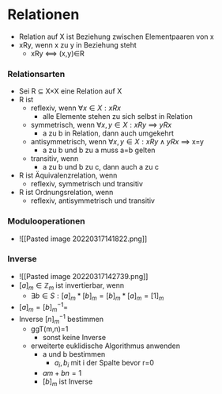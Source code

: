  # Relationen
+ Relation auf X ist Beziehung zwischen Elementpaaren von x
+ xRy, wenn x zu y in Beziehung steht
	+ xRy <==> (x,y)∈R

### Relationsarten
+ Sei R ⊆ X×X eine Relation auf X
+ R ist
	+ reflexiv, wenn $∀x∈X: xRx$
		+ alle Elemente stehen zu sich selbst in Relation
	+ symmetrisch, wenn $∀x,y∈X: xRy$ ==> $yRx$
		+ a zu b in Relation, dann auch umgekehrt
	+ antisymmetrisch, wenn $∀x,y∈X: xRy∧yRx$ ==> x=y
		+ a zu b und b zu a muss a=b gelten
	+ transitiv, wenn 
		+ a zu b und b zu c, dann auch a zu c
+ R ist Äquivalenzrelation, wenn
	+ reflexiv, symmetrisch und transitiv
+ R ist Ordnungsrelation, wenn
	+ reflexiv, antisymmetrisch und transitiv

### Modulooperationen
+ ![[Pasted image 20220317141822.png]]

### Inverse
+ ![[Pasted image 20220317142739.png]]
+ $[a]_m∈ℤ_m$ ist invertierbar, wenn
	+ $∃b∈S:[a]_m*[b]_m=[b]_m*[a]_m=[1]_m$
+ $[a]_m=[b]_m^{-1}=$
+ Inverse $[n]_m^{-1}$ bestimmen
	+ ggT(m,n)=1
		+ sonst keine Inverse
	+ erweiterte euklidische Algorithmus anwenden
		+ a und b bestimmen
			+ $a_i, b_i$ mit i der Spalte bevor r=0
		+ $am+bn=1$
		+ $[b]_m$ ist Inverse
